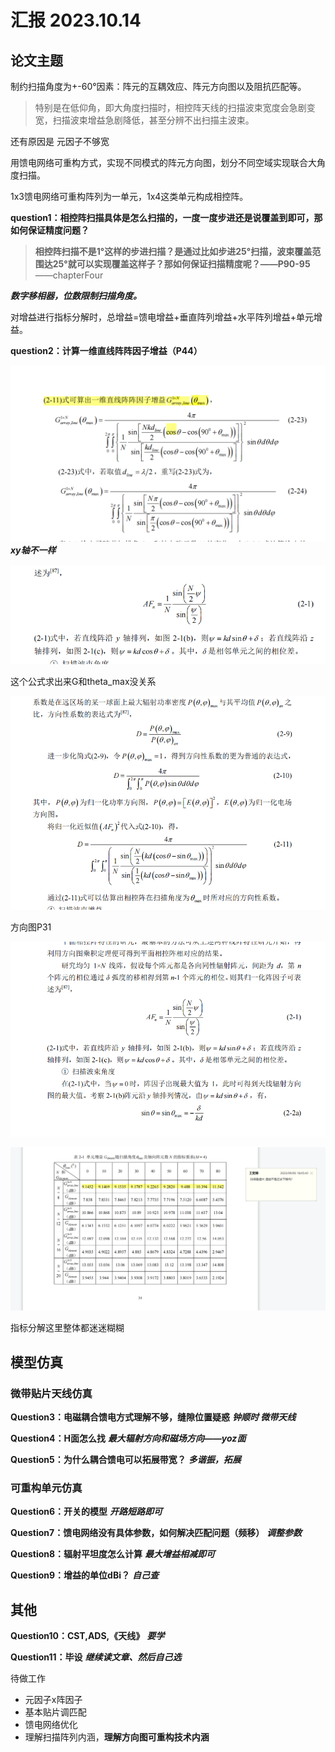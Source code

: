 # 汇报 2023.10.14

## 论文主题

制约扫描角度为+-60°因素：阵元的互耦效应、阵元方向图以及阻抗匹配等。
>特别是在低仰角，即大角度扫描时，相控阵天线的扫描波束宽度会急剧变宽，扫描波束增益急剧降低，甚至分辨不出扫描主波束。

还有原因是 元因子不够宽

用馈电网络可重构方式，实现不同模式的阵元方向图，划分不同空域实现联合大角度扫描。
 
 1x3馈电网络可重构阵列为一单元，1x4这类单元构成相控阵。
 
 **question1：相控阵扫描具体是怎么扫描的，一度一度步进还是说覆盖到即可，那如何保证精度问题？**
 
  >**相控阵扫描不是1°这样的步进扫描？是通过比如步进25°扫描，波束覆盖范围达25°就可以实现覆盖这样子？那如何保证扫描精度呢？——P90-95**  ——chapterFour
 
 ***数字移相器，位数限制扫描角度。***

对增益进行指标分解时，总增益=馈电增益+垂直阵列增益+水平阵列增益+单元增益。

**question2：计算一维直线阵阵因子增益（P44）**

![计算一维直线阵阵因子增益](/imgs/2023-10-14/KxCIpxvaibYnxu1o.png)
***xy轴不一样***

![方向图](/imgs/2023-10-14/FLW79GZqt2IoYS9q.png)

这个公式求出来G和theta_max没关系

![增益与方向图](/imgs/2023-09-14/vRZufBkGMS897YML.png)

方向图P31

![方向图P31](/imgs/2023-10-14/WxB7Aie53hUSS7hJ.png)


![单元增益](/imgs/2023-10-14/UBjaAkmeOHqf5OPq.png)

指标分解这里整体都迷迷糊糊

## 模型仿真

### 微带贴片天线仿真

**Question3：电磁耦合馈电方式理解不够，缝隙位置疑惑**
***钟顺时 微带天线***

**Question4：H面怎么找**
***最大辐射方向和磁场方向——yoz面***

**Question5：为什么耦合馈电可以拓展带宽？**
***多谐振，拓展***

### 可重构单元仿真

**Question6：开关的模型**
***开路短路即可***

**Question7：馈电网络没有具体参数，如何解决匹配问题（频移）**
***调整参数***

**Question8：辐射平坦度怎么计算**
***最大增益相减即可***

**Question9：增益的单位dBi？**
***自己查***


## 其他

**Question10：CST,ADS,《天线》**
***要学***

**Question11：毕设**
***继续读文章、然后自己选***

待做工作
- 元因子x阵因子
- 基本贴片调匹配
- 馈电网络优化
- 理解扫描阵列内涵，**理解方向图可重构技术内涵**
<!--stackedit_data:
eyJoaXN0b3J5IjpbMTc3ODc5OTgwNywxMDkxNTA0Mzg0LDk1NT
A5Mzg4MSwzMzgxMjk5OTMsNTczNDUyOTM5LC05NTc1NjI5NjZd
fQ==
-->